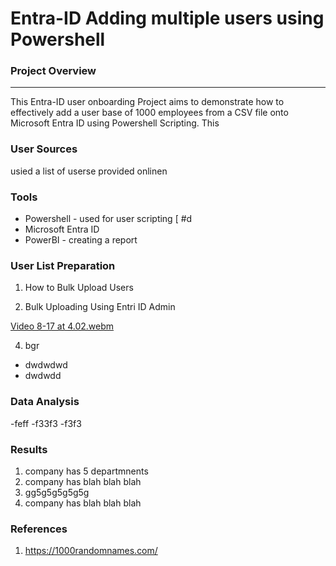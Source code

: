 # Entra-ID Adding multiple users using Powershell

### Project Overview
---
This Entra-ID user onboarding Project aims to demonstrate how to effectively add a user base of 1000 employees from a CSV file onto Microsoft Entra ID using Powershell Scripting. This 

### User Sources

usied a list of userse provided onlinen

### Tools

- Powershell - used for user scripting [ #d
- Microsoft Entra ID
- PowerBI - creating a report


### User List Preparation

1.  How to Bulk Upload Users

   


2. Bulk Uploading Using Entri ID Admin

[Video 8-17 at 4.02.webm](https://github.com/user-attachments/assets/e3a1039c-9e17-45c5-ab3b-20af1164fd68)
   



4.  bgr



   
- dwdwdwd
- dwdwdd

### Data Analysis

-feff
-f33f3
-f3f3


### Results

1. company has 5 departmnents
2. company has blah blah blah
3. gg5g5g5g5g5g
4. company has blah blah blah


### References

1. https://1000randomnames.com/
